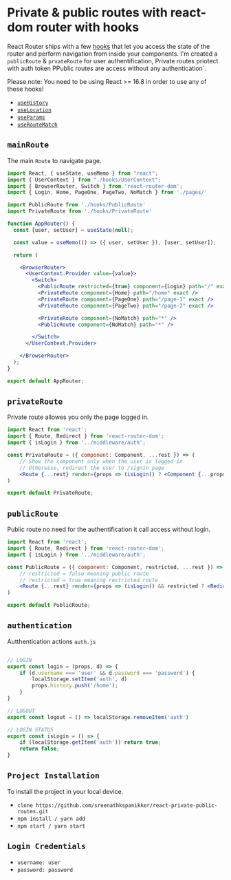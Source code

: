 # Private & public routes with react-dom router with hooks

React Router ships with a few [hooks](https://reactjs.org/docs/hooks-intro.html) that let you access the state of the router and perform navigation from inside your components.
I'm created a `publicRoute` & `prvateRoute` for user authentification, Private routes priotect with auth token PPublic routes are access without any authentication`.

Please note: You need to be using React >= 16.8 in order to use any of these hooks!

- [`useHistory`](#usehistory)
- [`useLocation`](#uselocation)
- [`useParams`](#useparams)
- [`useRouteMatch`](#useroutematch)

<a id="usehistory" />

## `mainRoute`

The main `Route` to navigate page.
```jsx
import React, { useState, useMemo } from "react";
import { UserContext } from "./hooks/UserContext";
import { BrowserRouter, Switch } from 'react-router-dom';
import { Login, Home, PageOne, PageTwo, NoMatch } from './pages/'

import PublicRoute from './hooks/PublicRoute'
import PrivateRoute from './hooks/PrivateRoute'

function AppRouter() {
  const [user, setUser] = useState(null);

  const value = useMemo(() => ({ user, setUser }), [user, setUser]);

  return (

    <BrowserRouter>
      <UserContext.Provider value={value}>
        <Switch>
          <PublicRoute restricted={true} component={Login} path="/" exact />
          <PrivateRoute component={Home} path="/home" exact />
          <PrivateRoute component={PageOne} path="/page-1" exact />
          <PrivateRoute component={PageTwo} path="/page-2" exact />

          <PrivateRoute component={NoMatch} path="*" />
          <PublicRoute component={NoMatch} path="*" />

        </Switch>
      </UserContext.Provider>

    </BrowserRouter>
  );
}

export default AppRouter;
```

## `privateRoute`

Private route allowes you only the page logged in.

```jsx 
import React from 'react';
import { Route, Redirect } from 'react-router-dom';
import { isLogin } from '../middleware/auth';

const PrivateRoute = ({ component: Component, ...rest }) => (
    // Show the component only when the user is logged in
    // Otherwise, redirect the user to /signin page
    <Route {...rest} render={props => (isLogin() ? <Component {...props} /> : <Redirect to="/" />)} />
)

export default PrivateRoute;
```

## `publicRoute`

Public route no need for the authentification it call access without login.

```jsx 
import React from 'react';
import { Route, Redirect } from 'react-router-dom';
import { isLogin } from '../middleware/auth';

const PublicRoute = ({ component: Component, restricted, ...rest }) => (
    // restricted = false meaning public route
    // restricted = true meaning restricted route
    <Route {...rest} render={props => (isLogin() && restricted ? <Redirect to="/home" /> : <Component {...props} />)} />
)

export default PublicRoute;
```

## `authentication`

Autthentication actions `auth.js`

```jsx 

// LOGIN
export const login = (props, d) => {
    if (d.username === 'user' && d.password === 'password') {
        localStorage.setItem('auth', d)
        props.history.push('/home');
    }
}

// LOGOUT
export const logout = () => localStorage.removeItem('auth')

// LOGIN STATUS
export const isLogin = () => {
    if (localStorage.getItem('auth')) return true;
    return false;
}

```
## `Project Installation`

To install the project in your local device.

- `clone https://github.com/sreenathkspanikker/react-private-public-routes.git` 
- `npm install / yarn add`
- `npm start / yarn start `

## `Login Credentials`

- `username: user`
- `password: password`

